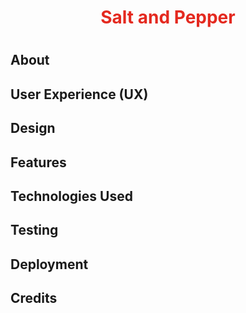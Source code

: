 <style>
    H1{color:#E4291F !important}
</style>

<h1 align="center">
    Salt and Pepper
<h1>

## About

## User Experience (UX)

## Design

## Features

## Technologies Used

## Testing

## Deployment

## Credits


